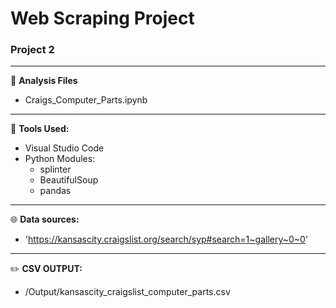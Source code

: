 # Web Scraping Project 
### Project 2
---
:open_file_folder:
**Analysis Files**
  - Craigs_Computer_Parts.ipynb

---
:wrench:
**Tools Used:**
  - Visual Studio Code
  - Python Modules:
      - splinter
      - BeautifulSoup
      - pandas

---
:globe_with_meridians:
**Data sources:**
  - 'https://kansascity.craigslist.org/search/syp#search=1~gallery~0~0'

---
:pencil2:
**CSV OUTPUT:**
  - /Output/kansascity_craigslist_computer_parts.csv
